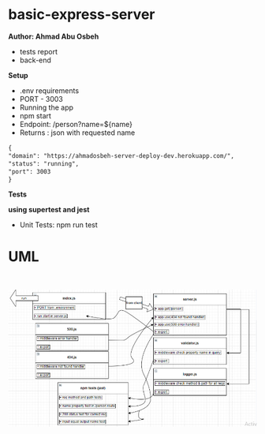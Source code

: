 # basic-express-server

**Author: Ahmad Abu Osbeh**
<br>

- tests report
- back-end

**Setup**
<br>

- .env requirements
- PORT - 3003
- Running the app
- npm start
- Endpoint: /person?name=${name}
- Returns : json with requested name

```
{
"domain": "https://ahmadosbeh-server-deploy-dev.herokuapp.com/",
"status": "running",
"port": 3003
}
```

**Tests**

**using supertest and jest**

- Unit Tests: npm run test

# UML

<br>

![UML-lab2](images/UML-lab2.jpg)

